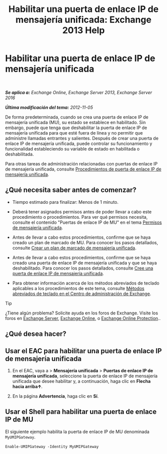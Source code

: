 ﻿---
title: 'Habilitar una puerta de enlace IP de mensajería unificada: Exchange 2013 Help'
TOCTitle: Habilitar una puerta de enlace IP de mensajería unificada
ms:assetid: 2706ae06-c45d-41b7-abbe-378a9fca104a
ms:mtpsurl: https://technet.microsoft.com/es-es/library/Aa996857(v=EXCHG.150)
ms:contentKeyID: 49895529
ms.date: 05/22/2018
mtps_version: v=EXCHG.150
ms.translationtype: MT
---

# Habilitar una puerta de enlace IP de mensajería unificada

 

_**Se aplica a:** Exchange Online, Exchange Server 2013, Exchange Server 2016_

_**Última modificación del tema:** 2012-11-05_

De forma predeterminada, cuando se crea una puerta de enlace IP de mensajería unificada (MU), su estado se establece en habilitado. Sin embargo, puede que tenga que deshabilitar la puerta de enlace IP de mensajería unificada para que esté fuera de línea y no permitir que administre llamadas entrantes y salientes. Después de crear una puerta de enlace IP de mensajería unificada, puede controlar su funcionamiento y funcionalidad estableciendo su variable de estado en habilitada o deshabilitada.

Para otras tareas de administración relacionadas con puertas de enlace IP de mensajería unificada, consulte [Procedimientos de puerta de enlace IP de mensajería unificada](um-ip-gateway-procedures-exchange-2013-help.md).

## ¿Qué necesita saber antes de comenzar?

  - Tiempo estimado para finalizar: Menos de 1 minuto.

  - Deberá tener asignados permisos antes de poder llevar a cabo este procedimiento o procedimientos. Para ver qué permisos necesita, consulte el contenido "Puertas de enlace IP de MU" en el tema [Permisos de mensajería unificada](unified-messaging-permissions-exchange-2013-help.md).

  - Antes de llevar a cabo estos procedimientos, confirme que se haya creado un plan de marcado de MU. Para conocer los pasos detallados, consulte [Crear un plan de marcado de mensajería unificada](create-a-um-dial-plan-exchange-2013-help.md).

  - Antes de llevar a cabo estos procedimientos, confirme que se haya creado una puerta de enlace IP de mensajería unificada y que se haya deshabilitado. Para conocer los pasos detallados, consulte [Cree una puerta de enlace IP de mensajería unificada](create-a-um-ip-gateway-exchange-2013-help.md).

  - Para obtener información acerca de los métodos abreviados de teclado aplicables a los procedimientos de este tema, consulte [Métodos abreviados de teclado en el Centro de administración de Exchange](keyboard-shortcuts-in-the-exchange-admin-center-exchange-online-protection-help.md).


> [!TIP]
> ¿Tiene algún problema? Solicite ayuda en los foros de Exchange. Visite los foros en <A href="https://go.microsoft.com/fwlink/p/?linkid=60612">Exchange Server</A>, <A href="https://go.microsoft.com/fwlink/p/?linkid=267542">Exchange Online</A>, o <A href="https://go.microsoft.com/fwlink/p/?linkid=285351">Exchange Online Protection</A>..



## ¿Qué desea hacer?

## Usar el EAC para habilitar una puerta de enlace IP de mensajería unificada

1.  En el EAC, vaya a \> **Mensajería unificada** \> **Puertas de enlace IP de mensajería unificada**, seleccione la puerta de enlace IP de mensajería unificada que desee habilitar y, a continuación, haga clic en **Flecha hacia arriba**![Icono flecha arriba](images/JJ150576.1732c727-328b-4a1a-b84d-6d7252c7dcab(EXCHG.150).gif "Icono flecha arriba").

2.  En la página **Advertencia**, haga clic en **Sí**.

## Usar el Shell para habilitar una puerta de enlace IP de MU

El siguiente ejemplo habilita la puerta de enlace IP de MU denominada `MyUMIPGateway`.

    Enable-UMIPGateway -Identity MyUMIPGateway

